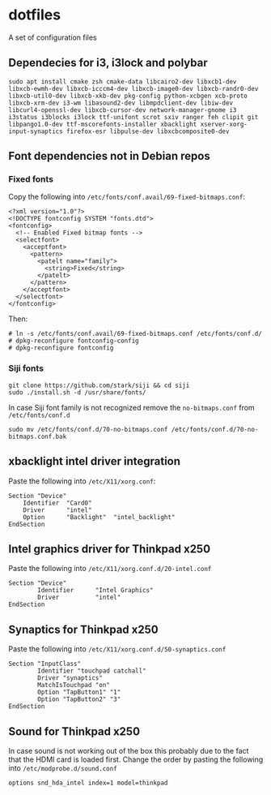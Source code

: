 # dotfiles
A set of configuration files

## Dependecies for i3, i3lock and polybar
```
sudo apt install cmake zsh cmake-data libcairo2-dev libxcb1-dev libxcb-ewmh-dev libxcb-icccm4-dev libxcb-image0-dev libxcb-randr0-dev libxcb-util0-dev libxcb-xkb-dev pkg-config python-xcbgen xcb-proto libxcb-xrm-dev i3-wm libasound2-dev libmpdclient-dev libiw-dev libcurl4-openssl-dev libxcb-cursor-dev network-manager-gnome i3 i3status i3blocks i3lock ttf-unifont scrot sxiv ranger feh clipit git libpango1.0-dev ttf-mscorefonts-installer xbacklight xserver-xorg-input-synaptics firefox-esr libpulse-dev libxcbcomposite0-dev
```
## Font dependencies not in Debian repos
### Fixed fonts
Copy the following into `/etc/fonts/conf.avail/69-fixed-bitmaps.conf`:
```
<?xml version="1.0"?>
<!DOCTYPE fontconfig SYSTEM "fonts.dtd">
<fontconfig>
  <!-- Enabled Fixed bitmap fonts -->
  <selectfont>
    <acceptfont>
      <pattern>
        <patelt name="family">
          <string>Fixed</string>
        </patelt>
      </pattern>
    </acceptfont>
  </selectfont>
</fontconfig>
```
Then:
```
# ln -s /etc/fonts/conf.avail/69-fixed-bitmaps.conf /etc/fonts/conf.d/
# dpkg-reconfigure fontconfig-config
# dpkg-reconfigure fontconfig
```
### Siji fonts
```
git clone https://github.com/stark/siji && cd siji
sudo ./install.sh -d /usr/share/fonts/
```
In case Siji font family is not recognized remove the `no-bitmaps.conf` from `/etc/fonts/conf.d`
```
sudo mv /etc/fonts/conf.d/70-no-bitmaps.conf /etc/fonts/conf.d/70-no-bitmaps.conf.bak
```
## xbacklight intel driver integration
Paste the following into `/etc/X11/xorg.conf`:
```
Section "Device"
    Identifier  "Card0"
    Driver      "intel"
    Option      "Backlight"  "intel_backlight"
EndSection
```
## Intel graphics driver for Thinkpad x250
Paste the following into `/etc/X11/xorg.conf.d/20-intel.conf`
```
Section "Device"
        Identifier      "Intel Graphics"
        Driver          "intel"
EndSection
```
## Synaptics for Thinkpad x250
Paste the following into `/etc/X11/xorg.conf.d/50-synaptics.conf`
```
Section "InputClass"
        Identifier "touchpad catchall"
        Driver "synaptics"
        MatchIsTouchpad "on"
        Option "TapButton1" "1"
        Option "TapButton2" "3"
EndSection
```
## Sound for Thinkpad x250
In case sound is not working out of the box this probably due to the fact that the HDMI card is loaded first. Change the order by pasting the following into `/etc/modprobe.d/sound.conf`
```
options snd_hda_intel index=1 model=thinkpad
```
